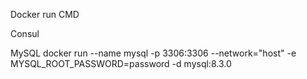 Docker run CMD

Consul

MySQL
docker run --name mysql -p 3306:3306 --network="host" -e MYSQL_ROOT_PASSWORD=password -d mysql:8.3.0